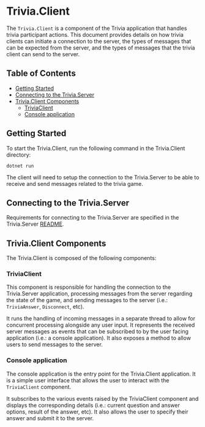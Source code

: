 # Trivia.Client

The `Trivia.Client` is a component of the Trivia application that handles trivia participant actions. This document provides details on how trivia clients can initiate a connection to the server, the types of messages that can be expected from the server, and the types of messages that the trivia client can send to the server.

## Table of Contents
- [Getting Started](#getting-started)
- [Connecting to the Trivia.Server](#connecting-to-the-triviaserver)
- [Trivia.Client Components](#triviaclient-components)
  - [TriviaClient](#triviaclient-1)
  - [Console application](#console-application)

## Getting Started
To start the Trivia.Client, run the following command in the Trivia.Client directory:

```
dotnet run
```

The client will need to setup the connection to the Trivia.Server to be able to receive and send messages related to the trivia game.

## Connecting to the Trivia.Server
Requirements for connecting to the Trivia.Server are specified in the Trivia.Server [README](../Trivia.Server/README.md).

## Trivia.Client Components
The Trivia.Client is composed of the following components:

### TriviaClient
This component is responsible for handling the connection to the Trivia.Server application, processing messages from the server regarding the state of the game, and sending messages to the server (i.e.: `TriviaAnswer`, `Disconnect`, etc).

It runs the handling of incoming messages in a separate thread to allow for concurrent processing alongside any user input. It represents the received server messages as events that can be subscribed to by the user facing application (i.e.: a console application). It also exposes a method to allow users to send messages to the server.

### Console application
The console application is the entry point for the Trivia.Client application. It is a simple user interface that allows the user to interact with the `TriviaClient` component.

It subscribes to the various events raised by the TriviaClient component and displays the corresponding details (i.e.: current question and answer options, result of the answer, etc). It also allows the user to specify their answer and submit it to the server.